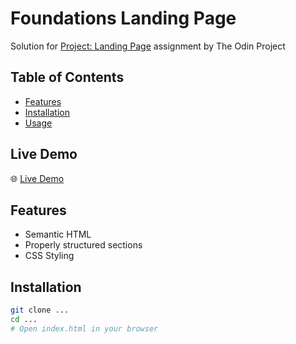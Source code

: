 # Foundations Landing Page

Solution for [Project: Landing Page](https://www.theodinproject.com/lessons/foundations-landing-page) assignment by The Odin Project

## Table of Contents
- [Features](#features)
- [Installation](#installation)
- [Usage](#usage)

## Live Demo
🌐 [Live Demo](https://mixedd69.github.io/foundations-landing-page/)

## Features
- Semantic HTML
- Properly structured sections
- CSS Styling

## Installation
```bash
git clone ...
cd ...
# Open index.html in your browser
